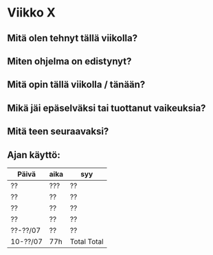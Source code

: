 # Viikko X


## Mitä olen tehnyt tällä viikolla?



## Miten ohjelma on edistynyt?



## Mitä opin tällä viikolla / tänään?



## Mikä jäi epäselväksi tai tuottanut vaikeuksia?



## Mitä teen seuraavaksi?



## Ajan käyttö:

| Päivä    | aika | syy         |
|----------|------|-------------|
| ??       | ???  | ??          |
| ??       | ??   | ??          |
| ??       | ??   | ??          |
| ??       | ??   | ??          |
| ??-??/07 | ??   | ??          |
| 10-??/07 | 77h  | Total Total |
